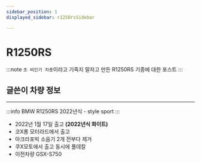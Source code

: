 ```yaml
---
sidebar_position: 1
displayed_sidebar: r1250rsSidebar

---
```


# R1250RS

:::note `초 비인기 차종`이라고 기죽지 말자고 만든 R1250RS 기종에 대한 포스트
:::

## 글쓴이 차량 정보

---

:::info BMW R1250RS 2022년식 - style sport
:::

- 2022년 1월 17일 출고 **(2022년식 화이트)**
- 코X롱 모터라드에서 출고
- 아크라포빅 소음기 2개 전부다 제거
- 쿠X모토에서 출고 동시에 풀데칼
- 이전차량 GSX-S750
